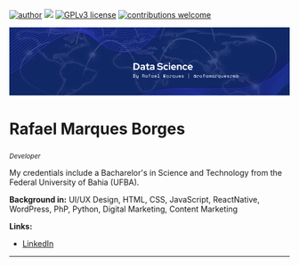 [![author](https://img.shields.io/badge/author-rafamarquesrmb-red.svg)](https://www.linkedin.com/in/rafamarquesrmb) [![](https://img.shields.io/badge/python-3.7+-blue.svg)](https://www.python.org/downloads/release/python-365/) [![GPLv3 license](https://img.shields.io/badge/License-GPLv3-blue.svg)](http://perso.crans.org/besson/LICENSE.html) [![contributions welcome](https://img.shields.io/badge/contributions-welcome-brightgreen.svg?style=flat)](https://github.com/carlosfab/data_science/issues)

<p align="center">
  <img src="banner.png" >
</p>

# Rafael Marques Borges
<sub>*Developer*</sub>

My credentials include a Bacharelor's in Science and Technology from the Federal University of Bahia (UFBA).

**Background in:** UI/UX Design, HTML, CSS, JavaScript, ReactNative, WordPress, PhP, Python, Digital Marketing, Content Marketing

**Links:**
* [LinkedIn](https://www.linkedin.com/in/rafamarquesrmb/)


---




